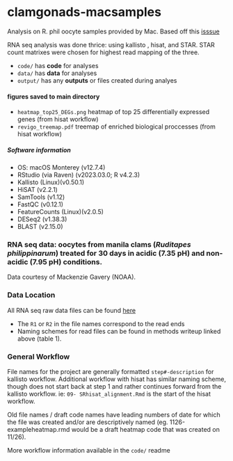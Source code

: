 # clamgonads-macsamples
Analysis on R. phil oocyte samples provided by Mac. Based off this [isssue](https://github.com/RobertsLab/resources/issues/1748) 

RNA seq analysis was done thrice: using kallisto , hisat, and STAR. STAR count matrixes were chosen for highest read mapping of the three. 

- `code/` has **code** for analyses
- `data/` has **data** for analyses
- `output/` has any **outputs** or files created during analyes

#### figures saved to main directory
- `heatmap_top25_DEGs.png` heatmap of top 25 differentially expressed genes (from hisat workflow)
- `revigo_treemap.pdf` treemap of enriched biological proccesses (from hisat workflow)

##### Software information
- OS: macOS Monterey (v12.7.4)
- RStudio (via Raven) (v2023.03.0; R v4.2.3)
- Kallisto (Linux)(v0.50.1)
- HiSAT (v2.2.1)
- SamTools (v1.12)
- FastQC (v0.12.1)
- FeatureCounts (Linux)(v2.0.5)
- DESeq2 (v1.38.3)
- BLAST (v2.15.0) 

### RNA seq data: oocytes from manila clams (_Ruditapes philippinarum_) treated for 30 days in acidic (7.35 pH) and non-acidic (7.95 pH) conditions.

 Data courtesy of Mackenzie Gavery (NOAA). 

### Data Location
All RNA seq raw data files can be found [here](https://gannet.fish.washington.edu/mewing0/Man_clam_raw/)

  - The `R1` or `R2` in the file names correspond to the read ends
  - Naming schemes for read files can be found in methods writeup linked above (table 1).

### General Workflow
File names for the project are generally formatted `step#-description` for kallisto workflow. Additional workflow with hisat has similar naming scheme, though does not start back at step 1 and rather continues forward from the kallisto workflow. ie: `09- SRhisat_alignment.Rmd` is the start of the hisat workflow.

Old file names / draft code names have leading numbers of date for which the file was created and/or are descriptively named (eg. 1126-exampleheatmap.rmd would be a draft heatmap code that was created on 11/26).

More workflow information available in the `code/` readme
